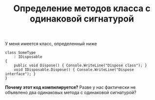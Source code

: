 ﻿---
title: "Определение методов класса с одинаковой сигнатурой"
se.owner.user_id: 179456
se.owner.display_name: "Alexcei Shmakov"
se.owner.link: "https://ru.stackoverflow.com/users/179456/alexcei-shmakov"
se.link: "https://ru.stackoverflow.com/questions/865803/%d0%9e%d0%bf%d1%80%d0%b5%d0%b4%d0%b5%d0%bb%d0%b5%d0%bd%d0%b8%d0%b5-%d0%bc%d0%b5%d1%82%d0%be%d0%b4%d0%be%d0%b2-%d0%ba%d0%bb%d0%b0%d1%81%d1%81%d0%b0-%d1%81-%d0%be%d0%b4%d0%b8%d0%bd%d0%b0%d0%ba%d0%be%d0%b2%d0%be%d0%b9-%d1%81%d0%b8%d0%b3%d0%bd%d0%b0%d1%82%d1%83%d1%80%d0%be%d0%b9"
se.question_id: 865803
se.post_type: question
se.score: 12
---
<p>У меня имеется класс, определенный ниже</p>

<pre><code>class SomeType
    : IDisposable
{
    public void Dispose() { Console.WriteLine("Dispose class"); }
    void IDisposable.Dispose() { Console.WriteLine("Dispose interface"); }
}
</code></pre>

<p><strong>Почему этот код компилируется?</strong> Разве у нас фактически не объявлено два одинаковых метода с одинаковой сигнатурой?</p>
